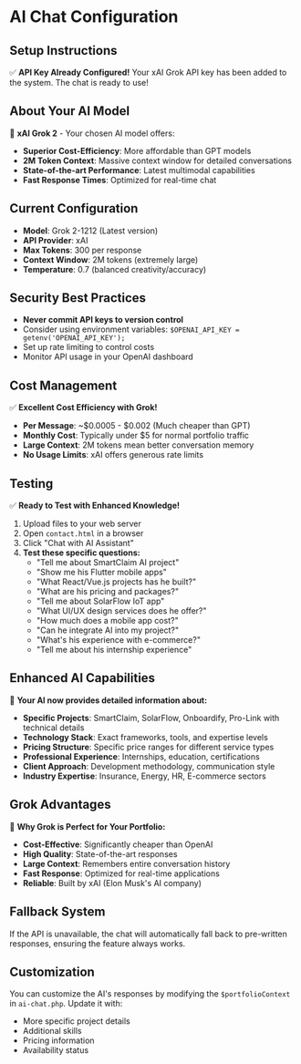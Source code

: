 # AI Chat Configuration

## Setup Instructions

✅ **API Key Already Configured!**
Your xAI Grok API key has been added to the system. The chat is ready to use!

## About Your AI Model

🚀 **xAI Grok 2** - Your chosen AI model offers:
- **Superior Cost-Efficiency**: More affordable than GPT models
- **2M Token Context**: Massive context window for detailed conversations
- **State-of-the-art Performance**: Latest multimodal capabilities
- **Fast Response Times**: Optimized for real-time chat

## Current Configuration

- **Model**: Grok 2-1212 (Latest version)
- **API Provider**: xAI
- **Max Tokens**: 300 per response
- **Context Window**: 2M tokens (extremely large)
- **Temperature**: 0.7 (balanced creativity/accuracy)

## Security Best Practices

- **Never commit API keys to version control**
- Consider using environment variables: `$OPENAI_API_KEY = getenv('OPENAI_API_KEY');`
- Set up rate limiting to control costs
- Monitor API usage in your OpenAI dashboard

## Cost Management

✅ **Excellent Cost Efficiency with Grok!**
- **Per Message**: ~$0.0005 - $0.002 (Much cheaper than GPT)
- **Monthly Cost**: Typically under $5 for normal portfolio traffic
- **Large Context**: 2M tokens mean better conversation memory
- **No Usage Limits**: xAI offers generous rate limits

## Testing

✅ **Ready to Test with Enhanced Knowledge!**
1. Upload files to your web server
2. Open `contact.html` in a browser  
3. Click "Chat with AI Assistant"
4. **Test these specific questions:**
   - "Tell me about SmartClaim AI project"
   - "Show me his Flutter mobile apps"
   - "What React/Vue.js projects has he built?"
   - "What are his pricing and packages?"
   - "Tell me about SolarFlow IoT app"
   - "What UI/UX design services does he offer?"
   - "How much does a mobile app cost?"
   - "Can he integrate AI into my project?"
   - "What's his experience with e-commerce?"
   - "Tell me about his internship experience"

## Enhanced AI Capabilities

🎯 **Your AI now provides detailed information about:**
- **Specific Projects**: SmartClaim, SolarFlow, Onboardify, Pro-Link with technical details
- **Technology Stack**: Exact frameworks, tools, and expertise levels
- **Pricing Structure**: Specific price ranges for different service types
- **Professional Experience**: Internships, education, certifications
- **Client Approach**: Development methodology, communication style
- **Industry Expertise**: Insurance, Energy, HR, E-commerce sectors

## Grok Advantages

🎯 **Why Grok is Perfect for Your Portfolio:**
- **Cost-Effective**: Significantly cheaper than OpenAI
- **High Quality**: State-of-the-art responses
- **Large Context**: Remembers entire conversation history
- **Fast Response**: Optimized for real-time applications
- **Reliable**: Built by xAI (Elon Musk's AI company)

## Fallback System

If the API is unavailable, the chat will automatically fall back to pre-written responses, ensuring the feature always works.

## Customization

You can customize the AI's responses by modifying the `$portfolioContext` in `ai-chat.php`. Update it with:
- More specific project details
- Additional skills
- Pricing information
- Availability status